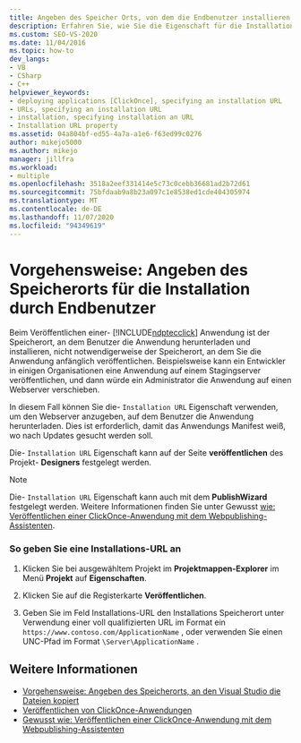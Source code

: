 ```yaml
---
title: Angeben des Speicher Orts, von dem die Endbenutzer installieren
description: Erfahren Sie, wie Sie die Eigenschaft für die Installations-URL festlegen, wo eine veröffentlichte ClickOnce-Anwendung für die Installation gehostet wird.
ms.custom: SEO-VS-2020
ms.date: 11/04/2016
ms.topic: how-to
dev_langs:
- VB
- CSharp
- C++
helpviewer_keywords:
- deploying applications [ClickOnce], specifying an installation URL
- URLs, specifying an installation URL
- installation, specifying installation an URL
- Installation URL property
ms.assetid: 04a804bf-ed55-4a7a-a1e6-f63ed99c0276
author: mikejo5000
ms.author: mikejo
manager: jillfra
ms.workload:
- multiple
ms.openlocfilehash: 3518a2eef331414e5c73c0cebb36681ad2b72d61
ms.sourcegitcommit: 75bfdaab9a8b23a097c1e8538ed1cde404305974
ms.translationtype: MT
ms.contentlocale: de-DE
ms.lasthandoff: 11/07/2020
ms.locfileid: "94349619"
---
```

# <a name="how-to-specify-the-location-where-end-users-will-install-from"></a>Vorgehensweise: Angeben des Speicherorts für die Installation durch Endbenutzer

Beim Veröffentlichen einer- [!INCLUDE[ndptecclick](../deployment/includes/ndptecclick_md.md)] Anwendung ist der Speicherort, an dem Benutzer die Anwendung herunterladen und installieren, nicht notwendigerweise der Speicherort, an dem Sie die Anwendung anfänglich veröffentlichen. Beispielsweise kann ein Entwickler in einigen Organisationen eine Anwendung auf einem Stagingserver veröffentlichen, und dann würde ein Administrator die Anwendung auf einen Webserver verschieben.

In diesem Fall können Sie die- `Installation URL` Eigenschaft verwenden, um den Webserver anzugeben, auf dem Benutzer die Anwendung herunterladen. Dies ist erforderlich, damit das Anwendungs Manifest weiß, wo nach Updates gesucht werden soll.

Die- `Installation URL` Eigenschaft kann auf der Seite **veröffentlichen** des Projekt- **Designers** festgelegt werden.

> [!NOTE]
> Die- `Installation URL` Eigenschaft kann auch mit dem **PublishWizard** festgelegt werden. Weitere Informationen finden Sie unter Gewusst [wie: Veröffentlichen einer ClickOnce-Anwendung mit dem Webpublishing-Assistenten](../deployment/how-to-publish-a-clickonce-application-using-the-publish-wizard.md).

### <a name="to-specify-an-installation-url"></a>So geben Sie eine Installations-URL an

1. Klicken Sie bei ausgewähltem Projekt im **Projektmappen-Explorer** im Menü **Projekt** auf **Eigenschaften**.

2. Klicken Sie auf die Registerkarte **Veröffentlichen**.

3. Geben Sie im Feld Installations-URL den Installations Speicherort unter Verwendung einer voll qualifizierten URL im Format ein `https://www.contoso.com/ApplicationName` , oder verwenden Sie einen UNC-Pfad im Format `\Server\ApplicationName` .

## <a name="see-also"></a>Weitere Informationen
- [Vorgehensweise: Angeben des Speicherorts, an den Visual Studio die Dateien kopiert](../deployment/how-to-specify-where-visual-studio-copies-the-files.md)
- [Veröffentlichen von ClickOnce-Anwendungen](../deployment/publishing-clickonce-applications.md)
- [Gewusst wie: Veröffentlichen einer ClickOnce-Anwendung mit dem Webpublishing-Assistenten](../deployment/how-to-publish-a-clickonce-application-using-the-publish-wizard.md)